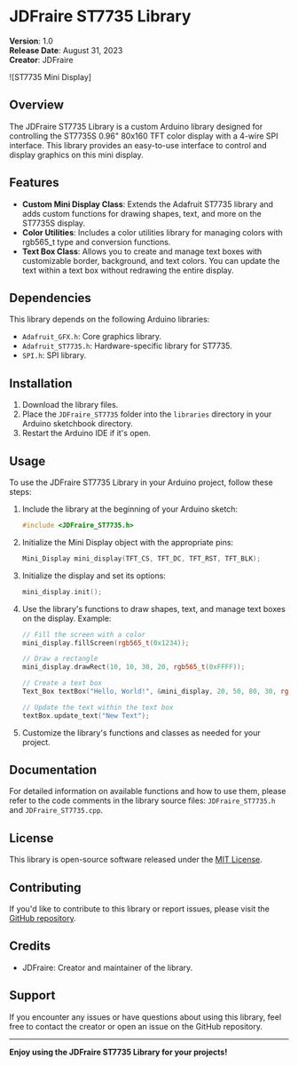 # JDFraire ST7735 Library

**Version**: 1.0  
**Release Date**: August 31, 2023  
**Creator**: JDFraire

![ST7735 Mini Display]

## Overview

The JDFraire ST7735 Library is a custom Arduino library designed for controlling the ST7735S 0.96" 80x160 TFT color display with a 4-wire SPI interface. This library provides an easy-to-use interface to control and display graphics on this mini display.

## Features

- **Custom Mini Display Class**: Extends the Adafruit ST7735 library and adds custom functions for drawing shapes, text, and more on the ST7735S display.
- **Color Utilities**: Includes a color utilities library for managing colors with rgb565_t type and conversion functions.
- **Text Box Class**: Allows you to create and manage text boxes with customizable border, background, and text colors. You can update the text within a text box without redrawing the entire display.

## Dependencies

This library depends on the following Arduino libraries:
- `Adafruit_GFX.h`: Core graphics library.
- `Adafruit_ST7735.h`: Hardware-specific library for ST7735.
- `SPI.h`: SPI library.

## Installation

1. Download the library files.
2. Place the `JDFraire_ST7735` folder into the `libraries` directory in your Arduino sketchbook directory.
3. Restart the Arduino IDE if it's open.

## Usage

To use the JDFraire ST7735 Library in your Arduino project, follow these steps:

1. Include the library at the beginning of your Arduino sketch:

   ```cpp
   #include <JDFraire_ST7735.h>

2. Initialize the Mini Display object with the appropriate pins:

   ```cpp
   Mini_Display mini_display(TFT_CS, TFT_DC, TFT_RST, TFT_BLK);

3. Initialize the display and set its options:
   
   ```cpp
   mini_display.init();

4. Use the library's functions to draw shapes, text, and manage text boxes on the display. Example:

   ```cpp
   // Fill the screen with a color
   mini_display.fillScreen(rgb565_t(0x1234));
   
   // Draw a rectangle
   mini_display.drawRect(10, 10, 30, 20, rgb565_t(0xFFFF));

   // Create a text box
   Text_Box textBox("Hello, World!", &mini_display, 20, 50, 80, 30, rgb565_t(0xFFFF), rgb565_t(0x0000), rgb565_t(0xFFFF));

   // Update the text within the text box
   textBox.update_text("New Text");

5. Customize the library's functions and classes as needed for your project.

## Documentation

For detailed information on available functions and how to use them, please refer to the code comments in the library source files: `JDFraire_ST7735.h` and `JDFraire_ST7735.cpp`.

## License

This library is open-source software released under the [MIT License](LICENSE).

## Contributing

If you'd like to contribute to this library or report issues, please visit the [GitHub repository](link_to_repository).

## Credits

- JDFraire: Creator and maintainer of the library.

## Support

If you encounter any issues or have questions about using this library, feel free to contact the creator or open an issue on the GitHub repository.

---

**Enjoy using the JDFraire ST7735 Library for your projects!**
